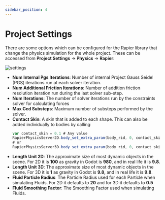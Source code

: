 ```yaml
---
sidebar_position: 4
---
```


# Project Settings

There are some options which can be configured for the Rapier library that change the physics simulation for the whole project. These can be accessed from **Project Settings** -> **Physics** -> **Rapier**:

![settings](/img/project-settings/settings.png)

- **Num Internal Pgs Iterations**: Number of internal Project Gauss Seidel (PGS) iterations run at each solver iteration.
- **Num Additional Friction Iterations**: Number of addition friction resolution iteration run during the last solver sub-step.
- **Num Iterations**:  The number of solver iterations run by the constraints solver for calculating forces
- **Max Ccd Substeps**: Maximum number of substeps performed by the solver.
- **Contact Skin**: A skin that is added to each shape. This can also be added individually to bodies by calling:
  ```js
  var contact_skin = 0.1 # Any value
  RapierPhysicsServer2D.body_set_extra_param(body_rid, 0, contact_skin)
  # or
  RapierPhysicsServer3D.body_set_extra_param(body_rid, 0, contact_skin)
  ````
- **Length Unit 2D**: The approximate size of most dynamic objects in the scene. For 2D it is **100** as gravity in Godot is **980**, and in real life it is **9.8**.
- **Length Unit 3D**: The approximate size of most dynamic objects in the scene. For 3D it is **1** as gravity in Godot is **9.8**, and in real life it is **9.8**.
- **Fluid Particle Radius**: The Particle Radius used for each Particle when simulating Fluids. For 2D it defaults to **20** and for 3D it defaults to **0.5**
- **Fluid Smoothing Factor**: The Smoothing Factor used when simulating Fluids.

